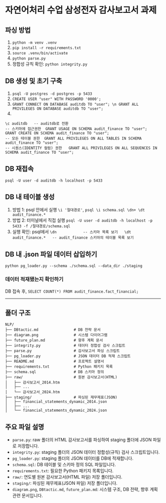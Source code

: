 # 자연어처리 수업 삼성전자 감사보고서 과제
## 파싱 방법
1. ```python -m venv .venv```   
2. ```pip install -r requirements.txt```   
3. ```source .venv/bin/activate```   
4. ```python parse.py```   
5. 정합성 규칙 확인: ```python integrity.py```   

## DB 생성 및 초기 구축
1. ```psql -U postgres -d postgres -p 5433```  
2. ```CREATE USER "user" WITH PASSWORD '0000';```  
3. ```GRANT CONNECT ON DATABASE auditdb TO "user"; \n GRANT ALL PRIVILEGES ON DATABASE auditdb TO "user";```   
4. 
```\c auditdb   -- auditdb로 전환 ```  
```-- 스키마에 접근권한  GRANT USAGE ON SCHEMA audit_finance TO "user";   GRANT CREATE ON SCHEMA audit_finance TO "user"; ```  
```-- 모든 테이블 권한  GRANT ALL PRIVILEGES ON ALL TABLES IN SCHEMA audit_finance TO "user";```    
```-- 시퀀스(IDENTITY 컬럼) 권한   GRANT ALL PRIVILEGES ON ALL SEQUENCES IN SCHEMA audit_finance TO "user";```   

## DB 재접속
```psql -U user -d auditdb -h localhost -p 5433```    

## DB 내 테이블 생성
1. 방법 1: psql 안에서 실행  ```\i '절대경로'```, ```psql \i schema.sql \dn+ \dt audit_finance.*```   
2. 방법 2: 터미널에서 직접 실행   ```psql -U user -d auditdb -h localhost -p 5433 -f /절대경로/schema.sql```   
3. 실행 확인: psql에서   ```\dn            -- 스키마 목록 보기   \dt audit_finance.*   -- audit_finance 스키마의 테이블 목록 보기```   

## DB 내 .json 파일 데이터 삽입하기
```python pg_loader.py --schema ./schema.sql --data_dir ./staging```    
### 데이터 적재됐는지 확인하기
DB 접속 후, ```SELECT COUNT(*) FROM audit_finance.fact_financial;```

---

## 폴더 구조

```
NLP/
├── DBtactic.md                # DB 전략 문서
├── diagram.png                # 시스템 다이어그램
├── future_plan.md             # 향후 계획 문서
├── integrity.py               # 데이터 정합성 검사 스크립트
├── parse.py                   # 감사보고서 파싱 스크립트
├── pg_loader.py               # JSON 데이터 DB 적재 스크립트
├── README.md                  # 프로젝트 설명서
├── requirements.txt           # Python 패키지 목록
├── schema.sql                 # DB 스키마 정의
├── raw/                       # 원본 감사보고서(HTML)
│   ├── 감사보고서_2014.htm
│   ├── ...
│   └── 감사보고서_2024.htm
├── staging/                   # 파싱된 재무제표(JSON)
│   ├── financial_statements_dynamic_2014.json
│   ├── ...
│   └── financial_statements_dynamic_2024.json
```

## 주요 파일 설명
- `parse.py`: raw 폴더의 HTML 감사보고서를 파싱하여 staging 폴더에 JSON 파일로 저장합니다.
- `integrity.py`: staging 폴더의 JSON 데이터 정합성(규칙) 검사 스크립트입니다.
- `pg_loader.py`: staging 폴더의 JSON 데이터를 DB에 적재합니다.
- `schema.sql`: DB 테이블 및 스키마 정의 SQL 파일입니다.
- `requirements.txt`: 필요한 Python 패키지 목록입니다.
- `raw/`: 연도별 원본 감사보고서(HTML 파일) 저장 폴더입니다.
- `staging/`: 파싱된 재무제표(JSON 파일) 저장 폴더입니다.
- `diagram.png`, `DBtactic.md`, `future_plan.md`: 시스템 구조, DB 전략, 향후 계획 관련 문서입니다.